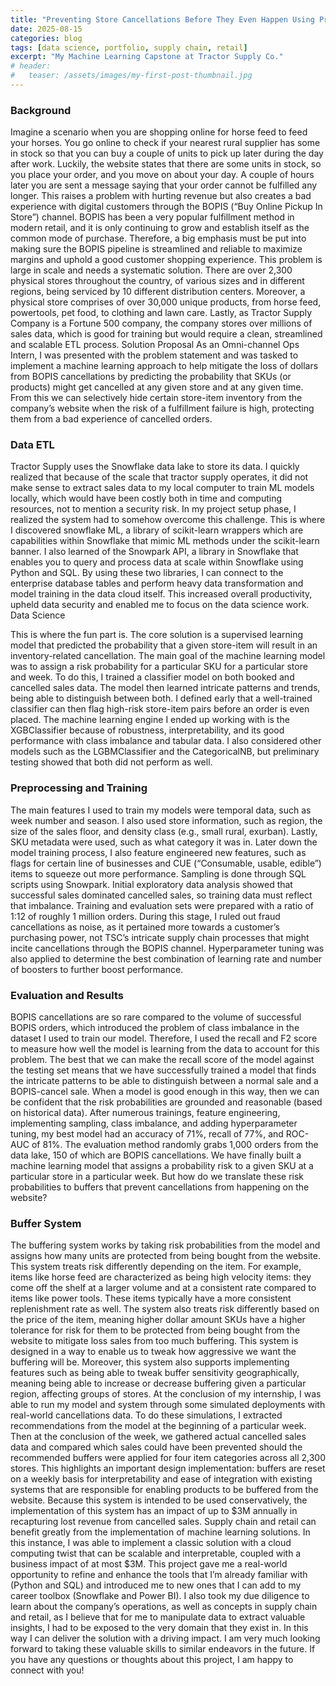 ```yaml
---
title: "Preventing Store Cancellations Before They Even Happen Using Predictive Analytics"
date: 2025-08-15
categories: blog
tags: [data science, portfolio, supply chain, retail]
excerpt: "My Machine Learning Capstone at Tractor Supply Co."
# header:
#   teaser: /assets/images/my-first-post-thumbnail.jpg
---
```


### Background
Imagine a scenario when you are shopping online for horse feed to feed your horses. You go online to check if your nearest rural supplier has some in stock so that you can buy a couple of units to pick up later during the day after work. Luckily, the website states that there are some units in stock, so you place your order, and you move on about your day. A couple of hours later you are sent a message saying that your order cannot be fulfilled any longer. This raises a problem with hurting revenue but also creates a bad experience with digital customers through the BOPIS (“Buy Online Pickup In Store”) channel. BOPIS has been a very popular fulfillment method in modern retail, and it is only continuing to grow and establish itself as the common mode of purchase. Therefore, a big emphasis must be put into making sure the BOPIS pipeline is streamlined and reliable to maximize margins and uphold a good customer shopping experience.
This problem is large in scale and needs a systematic solution. There are over 2,300 physical stores throughout the country, of various sizes and in different regions, being serviced by 10 different distribution centers. Moreover, a physical store comprises of over 30,000 unique products, from horse feed, powertools, pet food, to clothing and lawn care. Lastly, as Tractor Supply Company is a Fortune 500 company, the company stores over millions of sales data, which is good for training but would require a clean, streamlined and scalable ETL process.
Solution Proposal
As an Omni-channel Ops Intern, I was presented with the problem statement and was tasked to implement a machine learning approach to help mitigate the loss of dollars from BOPIS cancellations by predicting the probability that SKUs (or products) might get cancelled at any given store and at any given time. From this we can selectively hide certain store-item inventory from the company’s website when the risk of a fulfillment failure is high, protecting them from a bad experience of cancelled orders. 

### Data ETL
Tractor Supply uses the Snowflake data lake to store its data. I quickly realized that because of the scale that tractor supply operates, it did not make sense to extract sales data to my local computer to train ML models locally, which would have been costly both in time and computing resources, not to mention a security risk. In my project setup phase, I realized the system had to somehow overcome this challenge. This is where I discovered snowflake ML, a library of scikit-learn wrappers which are capabilities within Snowflake that mimic ML methods under the scikit-learn banner. I also learned of the Snowpark API, a library in Snowflake that enables you to query and process data at scale within Snowflake using Python and SQL. By using these two libraries, I can connect to the enterprise database tables and perform heavy data transformation and model training in the data cloud itself. This increased overall productivity, upheld data security and enabled me to focus on the data science work.
Data Science

This is where the fun part is. The core solution is a supervised learning model that predicted the probability that a given store-item will result in an inventory-related cancellation. The main goal of the machine learning model was to assign a risk probability for a particular SKU for a particular store and week. To do this, I trained a classifier model on both booked and cancelled sales data. The model then learned intricate patterns and trends, being able to distinguish between both. I defined early that a well-trained classifier can then flag high-risk store-item pairs before an order is even placed.
The machine learning engine I ended up working with is the XGBClassifier because of robustness, interpretability, and its good performance with class imbalance and tabular data. I also considered other models such as the LGBMClassifier and the CategoricalNB, but preliminary testing showed that both did not perform as well.

### Preprocessing and Training
The main features I used to train my models were temporal data, such as week number and season. I also used store information, such as region, the size of the sales floor, and density class (e.g., small rural, exurban). Lastly, SKU metadata were used, such as what category it was in. Later down the model training process, I also feature engineered new features, such as flags for certain line of businesses and CUE (“Consumable, usable, edible”) items to squeeze out more performance.
Sampling is done through SQL scripts using Snowpark. Initial exploratory data analysis showed that successful sales dominated cancelled sales, so training data must reflect that imbalance. Training and evaluation sets were prepared with a ratio of 1:12 of roughly 1 million orders. During this stage, I ruled out fraud cancellations as noise, as it pertained more towards a customer’s purchasing power, not TSC’s intricate supply chain processes that might incite cancellations through the BOPIS channel. Hyperparameter tuning was also applied to determine the best combination of learning rate and number of boosters to further boost performance.

### Evaluation and Results
BOPIS cancellations are so rare compared to the volume of successful BOPIS orders, which introduced the problem of class imbalance in the dataset I used to train our model. Therefore, I used the recall and F2 score to measure how well the model is learning from the data to account for this problem. The best that we can make the recall score of the model against the testing set means that we have successfully trained a model that finds the intricate patterns to be able to distinguish between a normal sale and a BOPIS-cancel sale. When a model is good enough in this way, then we can be confident that the risk probabilities are grounded and reasonable (based on historical data).
After numerous trainings, feature engineering, implementing sampling, class imbalance, and adding hyperparameter tuning, my best model had an accuracy of 71%, recall of 77%, and ROC-AUC of 81%. The evaluation method randomly grabs 1,000 orders from the data lake, 150 of which are BOPIS cancellations. We have finally built a machine learning model that assigns a probability risk to a given SKU at a particular store in a particular week. But how do we translate these risk probabilities to buffers that prevent cancellations from happening on the website?

### Buffer System
The buffering system works by taking risk probabilities from the model and assigns how many units are protected from being bought from the website. This system treats risk differently depending on the item. For example, items like horse feed are characterized as being high velocity items: they come off the shelf at a larger volume and at a consistent rate compared to items like power tools. These items typically have a more consistent replenishment rate as well. The system also treats risk differently based on the price of the item, meaning higher dollar amount SKUs have a higher tolerance for risk for them to be protected from being bought from the website to mitigate loss sales from too much buffering. This system is designed in a way to enable us to tweak how aggressive we want the buffering will be. Moreover, this system also supports implementing features such as being able to tweak buffer sensitivity geographically, meaning being able to increase or decrease buffering given a particular region, affecting groups of stores.
At the conclusion of my internship, I was able to run my model and system through some simulated deployments with real-world cancellations data. To do these simulations, I extracted recommendations from the model at the beginning of a particular week. Then at the conclusion of the week, we gathered actual cancelled sales data and compared which sales could have been prevented should the recommended buffers were applied for four item categories across all 2,300 stores. This highlights an important design implementation: buffers are reset on a weekly basis for interpretability and ease of integration with existing systems that are responsible for enabling products to be buffered from the website. Because this system is intended to be used conservatively, the implementation of this system has an impact of up to $3M annually in recapturing lost revenue from cancelled sales.
Supply chain and retail can benefit greatly from the implementation of machine learning solutions. In this instance, I was able to implement a classic solution with a cloud computing twist that can be scalable and interpretable, coupled with a business impact of at most $3M. This project gave me a real-world opportunity to refine and enhance the tools that I’m already familiar with (Python and SQL) and introduced me to new ones that I can add to my career toolbox (Snowflake and Power BI). I also took my due diligence to learn about the company’s operations, as well as concepts in supply chain and retail, as I believe that for me to manipulate data to extract valuable insights, I had to be exposed to the very domain that they exist in. In this way I can deliver the solution with a driving impact. I am very much looking forward to taking these valuable skills to similar endeavors in the future. If you have any questions or thoughts about this project, I am happy to connect with you!
